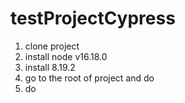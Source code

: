 # testProjectCypress
1. clone project
2. install node v16.18.0
3. install 8.19.2
4. go to the root of project and do <npm install>
5. do <npm cypress open>